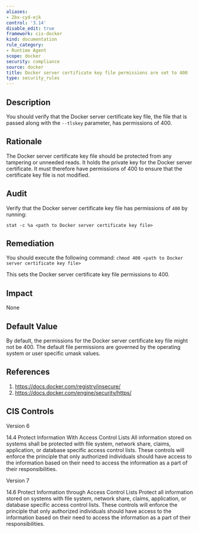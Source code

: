 ```yaml
---
aliases:
- 2bx-cyd-ejk
control: '3.14'
disable_edit: true
framework: cis-docker
kind: documentation
rule_category:
- Runtime Agent
scope: docker
security: compliance
source: docker
title: Docker server certificate key file permissions are set to 400
type: security_rules
---
```


## Description

You should verify that the Docker server certificate key file, the file that is passed along with the `--tlskey` parameter, has permissions of 400.

## Rationale

The Docker server certificate key file should be protected from any tampering or unneeded reads. It holds the private key for the Docker server certificate. It must therefore have permissions of 400 to ensure that the certificate key file is not modified.

## Audit

Verify that the Docker server certificate key file has permissions of `400` by running: 
```
stat -c %a <path to Docker server certificate key file>
```

## Remediation

You should execute the following command: `chmod 400 <path to Docker server certificate key file>`

This sets the Docker server certificate key file permissions to 400.

## Impact

None

## Default Value

By default, the permissions for the Docker server certificate key file might not be 400. The default file permissions are governed by the operating system or user specific umask values.

## References

1. https://docs.docker.com/registry/insecure/
2. https://docs.docker.com/engine/security/https/

## CIS Controls

Version 6

14.4 Protect Information With Access Control Lists All information stored on systems shall be protected with file system, network share, claims, application, or database specific access control lists. These controls will enforce the principle that only authorized individuals should have access to the information based on their need to access the information as a part of their responsibilities.

Version 7

14.6 Protect Information through Access Control Lists Protect all information stored on systems with file system, network share, claims, application, or database specific access control lists. These controls will enforce the principle that only authorized individuals should have access to the information based on their need to access the information as a part of their responsibilities.
